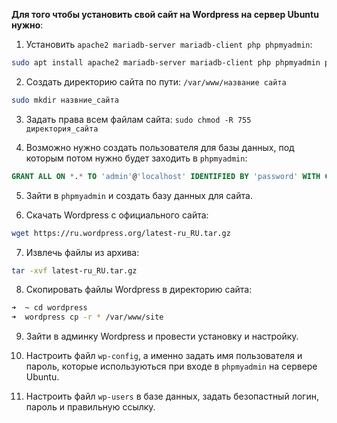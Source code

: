 **Для того чтобы установить свой сайт на Wordpress на сервер Ubuntu нужно**:
1. Установить `apache2 mariadb-server mariadb-client php phpmyadmin`:
```bash
sudo apt install apache2 mariadb-server mariadb-client php phpmyadmin php-mbstring php-gettext-languages
```

2. Создать директорию сайта по пути: `/var/www/название сайта`
```bash
sudo mkdir назвние_сайта
```

3. Задать права всем файлам сайта: `sudo chmod -R 755 директория_сайта`

4. Возможно нужно создать пользователя для базы данных, под которым потом нужно будет заходить в `phpmyadmin`:
```sql
GRANT ALL ON *.* TO 'admin'@'localhost' IDENTIFIED BY 'password' WITH GRANT OPTION;
```

5. Зайти в `phpmyadmin` и создать базу данных для сайта.

6. Скачать Wordpress с официального сайта:
```bash
wget https://ru.wordpress.org/latest-ru_RU.tar.gz
```

7. Извлечь файлы из архива:
```bash
tar -xvf latest-ru_RU.tar.gz
```

8. Скопировать файлы Wordpress в директорию сайта:
```bash
➜  ~ cd wordpress 
➜  wordpress cp -r * /var/www/site
```

9. Зайти в админку Wordpress и провести установку и настройку.

10. Настроить файл `wp-config`, а именно задать имя пользователя и пароль, которые используються при входе в `phpmyadmin` на сервере Ubuntu.

11. Настроить файл `wp-users` в базе данных, задать безопастный логин, пароль и правильную ссылку.
